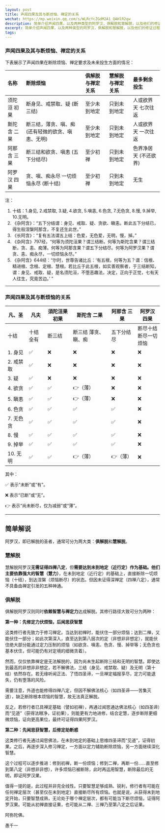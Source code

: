 ```yaml
---
layout: post
title: 声闻四果及其与断烦恼、禅定的关系
wechat: https://mp.weixin.qq.com/s/WLRcYcZGdM2A1_QAHlR2qw
description: 简单介绍声闻四果，以及两种类型的阿罗汉，俱解脱和慧解脱，以及他们的修证过程。
excerpt: 简单介绍声闻四果，以及两种类型的阿罗汉，俱解脱和慧解脱，以及他们的修证过程。
tags:
---
```


### 声闻四果及其与断烦恼、禅定的关系

下表展示了声闻四果在断除烦恼、禅定要求及未来投生方面的情况：

| 名称         | 断除烦恼                                       | 俱解脱与禅定关系 | 慧解脱与禅定关系 | 最多剩余投生         |
| :----------- | :--------------------------------------------- | :-------------- | :-------------- | :------------------- |
| 须陀洹 初果  | 断身见、戒禁取、疑 (断三结)                    | 至少未到地定    | 只到未到地定    | 人或欲界天 七次往返  |
| 斯陀含 二果  | 断三结，薄贪、嗔、痴 (还有轻微的欲贪、嗔恚、无明) | 至少未到地定    | 只到未到地定    | 人或欲界天 一次往返  |
| 阿那含 三果  | 断三结和欲贪、嗔恚 (五下分结尽)                | 至少初禅        | 只到未到地定    | 色界净居天 (不还欲界)|
| 阿罗汉 四果  | 贪、嗔、痴永尽 一切烦恼永尽 (断十结)           | 至少初禅        | 只到未到地定    | 无生                 |

注：
1. 十结：1.身见, 2.戒禁取, 3.疑, 4.欲贪, 5.嗔恚, 6.色贪, 7.无色贪, 8.慢, 9.掉举, 10.无明。
2. 《杂阿含》：“五下分结谓：身见、戒取、疑、贪欲、瞋恚。断此五下分结已，得生般涅槃阿那含，不复还生此世。”
3. 《长阿含》：“复有五法谓五上结：色爱，无色爱，无明，慢，掉。”
4. 《杂阿含》797经，“何等为须陀洹果？谓三结断。何等为斯陀含果？谓三结断，贪、恚、痴薄。何等为阿那含果？谓五下分结尽。何等为阿罗汉果？谓贪、恚、痴永尽，一切烦恼永尽。”
5. 《杂阿含》644经：“尔时，世尊告诸比丘：‘有五根，何等为五？谓：信根、精进根、念根、定根、慧根。若比丘于此五根，如实善观察者，于三结断知，谓：身见、戒取、疑，是名须陀洹，不堕恶趣法，决定，正向于正觉，七有天人往生，究竟苦边。’ ”

---

### 声闻四果及其与断烦恼的关系

| 凡、圣   | 凡夫     | 須陀洹果 初果     | 斯陀含 二果            | 阿那含 三果       | 阿罗汉 四果              |
|---------|---------|-----------------|----------------------|------------------|------------------------|
| 十结     | 十结全有 | 断三结               | 断三结 薄贪、瞋、痴     | 五下分结尽       | 断尽十结<br>断尽一切烦恼 |
| 1. 身见  | ✅        | ❌                   | ❌                 | ❌                | ❌                         |
| 2. 戒禁取 | ✅        | ❌                   | ❌                 | ❌                | ❌                         |
| 3. 疑    | ✅        | ❌                   | ❌                 | ❌                | ❌                         |
| 4. 欲贪  | ✅        | ✅                   | 👉（薄）             | ❌               | ❌                         |
| 5. 瞋恚  | ✅        | ✅                   | 👉（薄）             | ❌                | ❌                         |
| 6. 色贪  | ✅        | ✅                   | ✅                  | ✅                | ❌                         |
| 7. 无色贪| ✅        | ✅                   | ✅                  | ✅                | ❌                         |
| 8. 慢    | ✅        | ✅                   | ✅                 | ✅                | ❌                         |
| 9. 掉举  | ✅        | ✅                   | ✅                 | ✅                | ❌                         |
|10. 无明  | ✅        | ✅                   | 👉（薄）            | 👉（薄）          | ❌                         |

其中：

✅ 表示“未断”或“有”。

❌ 表示“已断”或“无”。

👉 表示“尚未断尽，仅为减弱”或“薄”。

---

## 简单解说

阿罗汉，即已解脱的圣者，通常可分为两大类：**俱解脱**和**慧解脱**。

### 慧解脱

慧解脱阿罗汉**无需证得四禅八定**，但**需要达到未到地定（近行定）**作为基础。他们主要依靠强大的**智慧（慧力）**，在未到地定（近行定）的基础上，直接断除一切烦恼（十结），到达涅槃（烦恼断尽）的状态。但因未证得深禅定（四禅八定），通常不具备由禅定引发的五种神通。

### 俱解脱

俱解脱阿罗汉则同时**依赖智慧与禅定力**达成解脱。其修行路径大致可分为两种：

**第一种：先修定力伏烦恼，后闻思获智慧**

这类修行者先致力于修习禅定。当达到初禅时，能伏住一部分烦恼；达到二禅，又能伏住一部分；如此次第深入，直至达到第八层次的定（非想非非想定），就能伏住绝大部分能通过定力压制的烦恼（如欲贪、嗔恚、色贪、慢、掉举等；无色贪也基本伏住，但可能仍有对定境的细微贪着）。

然而，仅仅依靠禅定是无法解脱的，因为尚未生起断除三结和无明的智慧。即使达到最高的非想非非想定，若不解佛法，三结（身见、戒禁取、疑）及无明（第十结）依然存在。若无缘听闻正法、了悟四圣谛，一旦禅定福报享尽，定力可能退失，仍有堕落的风险。

需要注意，外道也能修得四禅八定，但因不解佛法核心（如四圣谛——苦集灭道），缺乏断除根本烦恼的智慧，故无法真正解脱。

反之，若修行者已具禅定基础（譬如初禅），再通过闻思通达佛法核心（如四圣谛）而“见道”（获得法眼净，证初果），则能更有力地进修，结合定慧，逐步断除更细微烦恼，证向更高果位，最终可证得四果阿罗汉。

**第二种：先闻思获智慧，后修定助断惑**

这类修行者先通过闻思佛法，在未到地定的基础上思维四圣谛而“见道”，证得初果。之后，再逐步深入修习禅定，一方面以定力辅助断除烦恼，另一方面继续深化智慧。

这个过程可以逐步推进：修到初禅，断一份烦恼；修到二禅，再断一份……直至修到第八定（非想非非想），许多烦恼已被断除，此时再运用智慧，断除最后的无明，即证阿罗汉果。

值得一提的是，此过程并非完全线性。只要智慧足够成熟、锐利，修行者有可能在任何禅定层次（甚至仅在未到地定）直接断尽所有烦恼。也就是说，从获得未到地定开始，只要智慧成熟，无论处于哪个禅定层次，都有可能当下断尽烦恼，证得阿罗汉果。可能从初禅直接证果，也可能从二禅、三禅乃至第八定之后证果。

阿弥陀佛。

愚千一

